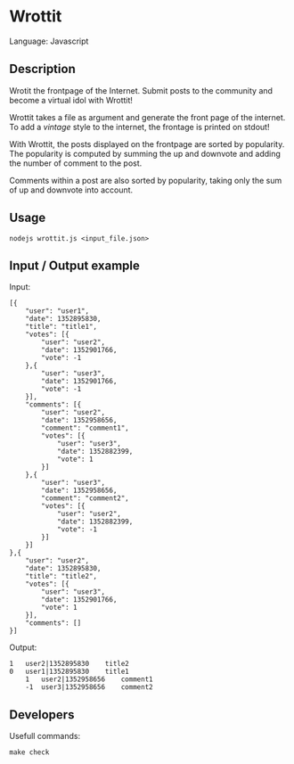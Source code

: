 # Wrottit

Language: Javascript

## Description

Wrotit the frontpage of the Internet.
Submit posts to the community and become a virtual idol with Wrottit!

Wrottit takes a file as argument and generate the front page of the internet.
To add a *vintage* style to the internet, the frontage is printed on stdout!

With Wrottit, the posts displayed on the frontpage are sorted by popularity.
The popularity is computed by summing the up and downvote and adding the number of comment
to the post.

Comments within a post are also sorted by popularity, taking only the sum of up and downvote into account.

## Usage

	nodejs wrottit.js <input_file.json>

## Input / Output example

Input:

	[{
		"user": "user1",
		"date": 1352895830,
		"title": "title1",
		"votes": [{
			"user": "user2",
			"date": 1352901766,
			"vote": -1
		},{
			"user": "user3",
			"date": 1352901766,
			"vote": -1
		}],
		"comments": [{
			"user": "user2",
			"date": 1352958656,
			"comment": "comment1",
			"votes": [{
				"user": "user3",
				"date": 1352882399,
				"vote": 1
			}]
		},{
			"user": "user3",
			"date": 1352958656,
			"comment": "comment2",
			"votes": [{
				"user": "user2",
				"date": 1352882399,
				"vote": -1
			}]
		}]
	},{
		"user": "user2",
		"date": 1352895830,
		"title": "title2",
		"votes": [{
			"user": "user3",
			"date": 1352901766,
			"vote": 1
		}],
		"comments": []
	}]

Output:

	1	user2|1352895830	title2
	0	user1|1352895830	title1
		1	user2|1352958656	comment1
		-1	user3|1352958656	comment2

## Developers

Usefull commands:

	make check

